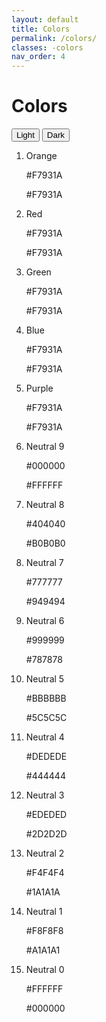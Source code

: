 ```yaml
---
layout: default
title: Colors
permalink: /colors/
classes: -colors
nav_order: 4
---
```


# Colors

<div class="theme-toggle">
	<button class="-active" data-theme="light" aria-label="View light theme" aria-pressed="true">Light</button>
	<button data-theme="dark" aria-label="View dark theme" aria-pressed="false">Dark</button>
</div>

<ol class="swatches">
	<li>
		<div class="-orange"></div>
		<div class="copy">
			<p>Orange</p>
			<p class="-light">#F7931A</p>
			<p class="-dark">#F7931A</p>
		</div>
	</li>
	<li>
		<div class="-red"></div>
		<div class="copy">
			<p>Red</p>
			<p class="-light">#F7931A</p>
			<p class="-dark">#F7931A</p>
		</div>
	</li>
	<li>
		<div class="-green"></div>
		<div class="copy">
			<p>Green</p>
			<p class="-light">#F7931A</p>
			<p class="-dark">#F7931A</p>
		</div>
	</li>
	<li>
		<div class="-blue"></div>
		<div class="copy">
			<p>Blue</p>
			<p class="-light">#F7931A</p>
			<p class="-dark">#F7931A</p>
		</div>
	</li>
	<li>
		<div class="-purple"></div>
		<div class="copy">
			<p>Purple</p>
			<p class="-light">#F7931A</p>
			<p class="-dark">#F7931A</p>
		</div>
	</li>
	<li>
		<div class="-neutral-9"></div>
		<div class="copy">
			<p>Neutral 9</p>
			<p class="-light">#000000</p>
			<p class="-dark">#FFFFFF</p>
		</div>
	</li>
	<li>
		<div class="-neutral-8"></div>
		<div class="copy">
			<p>Neutral 8</p>
			<p class="-light">#404040</p>
			<p class="-dark">#B0B0B0</p>
		</div>
	</li>
	<li>
		<div class="-neutral-7"></div>
		<div class="copy">
			<p>Neutral 7</p>
			<p class="-light">#777777</p>
			<p class="-dark">#949494</p>
		</div>
	</li>
	<li>
		<div class="-neutral-6"></div>
		<div class="copy">
			<p>Neutral 6</p>
			<p class="-light">#999999</p>
			<p class="-dark">#787878</p>
		</div>
	</li>
	<li>
		<div class="-neutral-5"></div>
		<div class="copy">
			<p>Neutral 5</p>
			<p class="-light">#BBBBBB</p>
			<p class="-dark">#5C5C5C</p>
		</div>
	</li>
	<li>
		<div class="-neutral-4"></div>
		<div class="copy">
			<p>Neutral 4</p>
			<p class="-light">#DEDEDE</p>
			<p class="-dark">#444444</p>
		</div>
	</li>
	<li>
		<div class="-neutral-3"></div>
		<div class="copy">
			<p>Neutral 3</p>
			<p class="-light">#EDEDED</p>
			<p class="-dark">#2D2D2D</p>
		</div>
	</li>
	<li>
		<div class="-neutral-2"></div>
		<div class="copy">
			<p>Neutral 2</p>
			<p class="-light">#F4F4F4</p>
			<p class="-dark">#1A1A1A</p>
		</div>
	</li>
	<li>
		<div class="-neutral-1"></div>
		<div class="copy">
			<p>Neutral 1</p>
			<p class="-light">#F8F8F8</p>
			<p class="-dark">#A1A1A1</p>
		</div>
	</li>
	<li>
		<div class="-neutral-0"></div>
		<div class="copy">
			<p>Neutral 0</p>
			<p class="-light">#FFFFFF</p>
			<p class="-dark">#000000</p>
		</div>
	</li>
</ol>